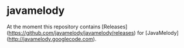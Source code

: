 javamelody
==========

At the moment this repository contains [Releases] (https://github.com/javamelody/javamelody/releases) for [JavaMelody] (http://javamelody.googlecode.com).
